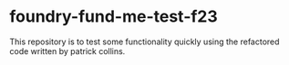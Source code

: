 # foundry-fund-me-test-f23
This repository is to test some functionality quickly using the refactored code written by patrick collins.
